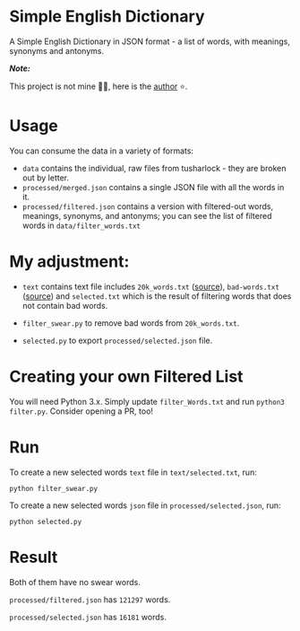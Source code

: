 # Simple English Dictionary
A Simple English Dictionary in JSON format - a list of words, with meanings, synonyms and antonyms.

**_Note:_**

This project is not mine 🙅‍♂️, here is the [author](https://github.com/nightblade9/simple-english-dictionary) ⭐.

# Usage

You can consume the data in a variety of formats:

- `data` contains the individual, raw files from tusharlock - they are broken out by letter.
- `processed/merged.json` contains a single JSON file with all the words in it.
- `processed/filtered.json` contains a version with filtered-out words, meanings, synonyms, and antonyms; you can see the list of filtered words in `data/filter_words.txt`

# My adjustment:

- `text` contains text file includes `20k_words.txt` ([source](https://github.com/first20hours/google-10000-english/blob/master/20k.txt)), `bad-words.txt` ([source](https://www.cs.cmu.edu/~biglou/resources/bad-words.txt)) and `selected.txt` which is the result of filtering words that does not contain bad words.

- `filter_swear.py` to remove bad words from `20k_words.txt`.

- `selected.py` to export `processed/selected.json` file.

# Creating your own Filtered List

You will need Python 3.x. Simply update `filter_Words.txt` and run `python3 filter.py`. Consider opening a PR, too!

# Run

To create a new selected words `text` file in `text/selected.txt`, run:

```
python filter_swear.py
```

To create a new selected words `json` file in `processed/selected.json`, run:

```
python selected.py
```

# Result

Both of them have no swear words.

`processed/filtered.json` has `121297` words.

`processed/selected.json` has `16181` words.

